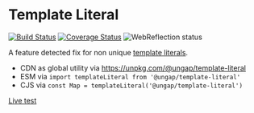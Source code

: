 # Template Literal

[![Build Status](https://travis-ci.com/ungap/template-literal.svg?branch=master)](https://travis-ci.com/ungap/template-literal) [![Coverage Status](https://coveralls.io/repos/github/ungap/template-literal/badge.svg?branch=master)](https://coveralls.io/github/ungap/template-literal?branch=master) ![WebReflection status](https://offline.report/status/webreflection.svg)

A feature detected fix for non unique [template literals](https://developer.mozilla.org/en-US/docs/Web/JavaScript/Reference/Template_literals).

  * CDN as global utility via https://unpkg.com/@ungap/template-literal
  * ESM via `import templateLiteral from '@ungap/template-literal'`
  * CJS via `const Map = templateLiteral('@ungap/template-literal')`

[Live test](https://ungap.github.io/template-literal/test/)
